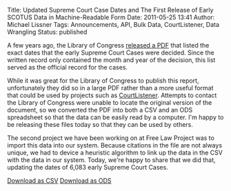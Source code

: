 Title: Updated Supreme Court Case Dates and The First Release of Early SCOTUS Data in Machine-Readable Form
Date: 2011-05-25 13:41
Author: Michael Lissner
Tags: Announcements, API, Bulk Data, CourtListener, Data Wrangling
Status: published

A few years ago, the Library of Congress [released a PDF][dod] that listed the exact dates that the early Supreme Court Cases were decided. Since the written record only contained the month and year of the decision, this list served as the official record for the cases.

While it was great for the Library of Congress to publish this report, unfortunately they did so in a large PDF rather than a more useful format that could be used by projects such as [CourtListener][cl]. Attempts to contact the Library of Congress were unable to locate the original version of the document, so we converted the PDF into both a CSV and an ODS spreadsheet so that the data can be easily read by a computer. I'm happy to be releasing these files today so that they can be used by others.

The second project we have been working on at Free Law Project was to import this data into our system. Because citations in the file are not always unique, we had to device a heuristic algorithm to link up the data in the CSV with the data in our system. Today, we're happy to share that we did that, updating the dates of 6,083 early Supreme Court Cases.

<div class="text-center form-inline">
<a href="{static}/csv/date_of_decisions.csv" class="btn btn-primary btn-lg">Download as CSV</a>
<a href="{static}/ods/date_of_decisions.ods" class="btn btn-primary btn-lg">Download as ODS</a>
</div>

[dod]: {static}/pdf/dates-of-decisions.pdf
[cl]: https://www.courtlistener.com/
